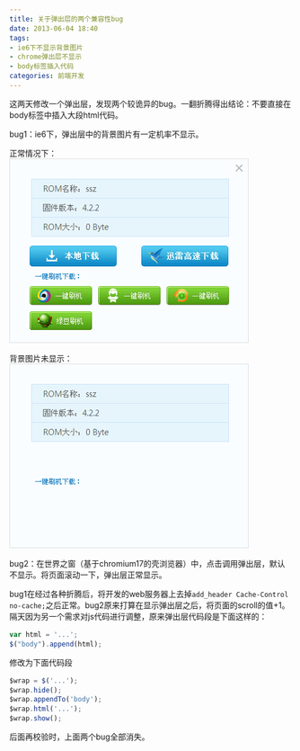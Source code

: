 ```yaml
---
title: 关于弹出层的两个兼容性bug
date: 2013-06-04 18:40
tags:
- ie6下不显示背景图片
- chrome弹出层不显示
- body标签插入代码
categories: 前端开发
---
```


这两天修改一个弹出层，发现两个较诡异的bug。一翻折腾得出结论：不要直接在body标签中插入大段html代码。

bug1：ie6下，弹出层中的背景图片有一定机率不显示。

正常情况下：
![](/img/201305/full.png)

背景图片未显示：
![](/img/201305/empty.png)

bug2：在世界之窗（基于chromium17的壳浏览器）中，点击调用弹出层，默认不显示。将页面滚动一下，弹出层正常显示。

bug1在经过各种折腾后，将开发的web服务器上去掉`add_header Cache-Control no-cache;`之后正常。bug2原来打算在显示弹出层之后，将页面的scroll的值+1。隔天因为另一个需求对js代码进行调整，原来弹出层代码段是下面这样的：

```js
var html = '...';
$("body").append(html);
```
 
修改为下面代码段
 
```js
$wrap = $('...');
$wrap.hide();
$wrap.appendTo('body');
$wrap.html('...');
$wrap.show();
```

后面再校验时，上面两个bug全部消失。